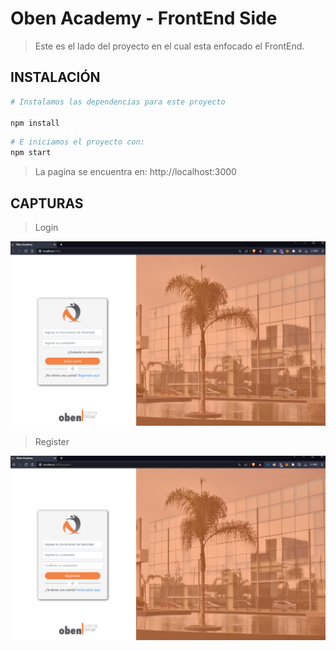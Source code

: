# Oben Academy - FrontEnd Side

> Este es el lado del proyecto en el cual esta enfocado el FrontEnd.

## INSTALACIÓN

```bash
# Instalamos las dependencias para este proyecto

npm install

```

```bash
# E iniciamos el proyecto con:
npm start
```
> La pagina se encuentra en: http://localhost:3000

## CAPTURAS

> Login

![](docs/login.png)

> Register

![](docs/register.png)